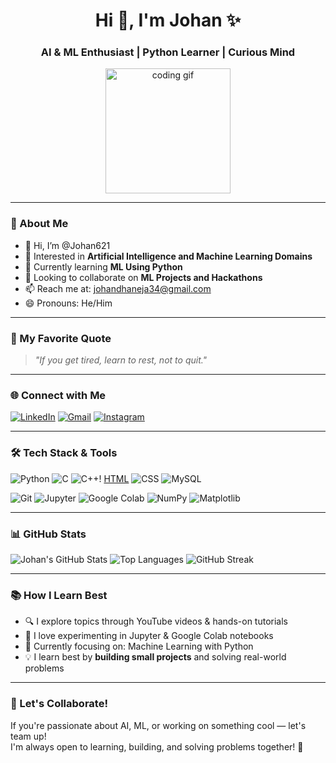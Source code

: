 <h1 align="center">Hi 👋, I'm Johan ✨</h1>
<h3 align="center">AI & ML Enthusiast | Python Learner | Curious Mind</h3>

<p align="center">
  <img src="https://media.giphy.com/media/LMt9638dO8dftAjtco/giphy.gif" width="200" alt="coding gif" />
</p>

---

### 🧠 About Me
- 👋 Hi, I’m @Johan621  
- 👀 Interested in **Artificial Intelligence and Machine Learning Domains**  
- 🌱 Currently learning **ML Using Python**  
- 💞️ Looking to collaborate on **ML Projects and Hackathons**  
- 📫 Reach me at: [johandhaneja34@gmail.com](mailto:johandhaneja34@gmail.com)  
- 😄 Pronouns: He/Him  

---

### 💬 My Favorite Quote
> *"If you get tired, learn to rest, not to quit."*

---

### 🌐 Connect with Me

[![LinkedIn](https://img.shields.io/badge/LinkedIn-blue?style=for-the-badge&logo=linkedin)](https://www.linkedin.com/in/johandhaneja)
[![Gmail](https://img.shields.io/badge/Gmail-red?style=for-the-badge&logo=gmail)](mailto:johandhaneja34@gmail.com)
[![Instagram](https://img.shields.io/badge/Instagram-pink?style=for-the-badge&logo=instagram)](https://www.instagram.com/dhaneja_johan/)

---

### 🛠️ Tech Stack & Tools

![Python](https://img.shields.io/badge/-Python-3776AB?logo=python&logoColor=white&style=flat)
![C](https://img.shields.io/badge/-C-00599C?logo=c&logoColor=white&style=flat)
![C++](https://img.shields.io/badge/-C%2B%2B-00599C?logo=c%2B%2B&logoColor=white&style=flat)!
[HTML](https://img.shields.io/badge/-HTML5-E34F26?logo=html5&logoColor=white&style=flat)
![CSS](https://img.shields.io/badge/-CSS3-1572B6?logo=css3&logoColor=white&style=flat)
![MySQL](https://img.shields.io/badge/-MySQL-4479A1?logo=mysql&logoColor=white&style=flat)

![Git](https://img.shields.io/badge/-Git-F05032?logo=git&logoColor=white&style=flat)
![Jupyter](https://img.shields.io/badge/-Jupyter-F37626?logo=jupyter&logoColor=white&style=flat)
![Google Colab](https://img.shields.io/badge/-Google%20Colab-F9AB00?logo=googlecolab&logoColor=white&style=flat)
![NumPy](https://img.shields.io/badge/-NumPy-013243?logo=numpy&logoColor=white&style=flat)
![Matplotlib](https://img.shields.io/badge/-Matplotlib-11557C?logo=plotly&logoColor=white&style=flat)

---

### 📊 GitHub Stats

![Johan's GitHub Stats](https://github-readme-stats.vercel.app/api?username=Johan621&show_icons=true&theme=github_dark&hide_border=true)
![Top Languages](https://github-readme-stats.vercel.app/api/top-langs/?username=Johan621&layout=compact&theme=github_dark&hide_border=true)
![GitHub Streak](https://streak-stats.demolab.com?user=Johan621&theme=dark&hide_border=true)

---

### 📚 How I Learn Best

- 🔍 I explore topics through YouTube videos & hands-on tutorials  
- 📓 I love experimenting in Jupyter & Google Colab notebooks  
- 🎯 Currently focusing on: Machine Learning with Python  
- 💡 I learn best by **building small projects** and solving real-world problems

---

### 🤝 Let's Collaborate!

If you're passionate about AI, ML, or working on something cool — let's team up!  
I'm always open to learning, building, and solving problems together! 🚀

